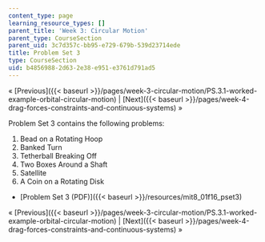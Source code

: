 ```yaml
---
content_type: page
learning_resource_types: []
parent_title: 'Week 3: Circular Motion'
parent_type: CourseSection
parent_uid: 3c7d357c-bb95-e729-679b-539d23714ede
title: Problem Set 3
type: CourseSection
uid: b4856988-2d63-2e38-e951-e3761d791ad5
---
```


« [Previous]({{< baseurl >}}/pages/week-3-circular-motion/PS.3.1-worked-example-orbital-circular-motion) | [Next]({{< baseurl >}}/pages/week-4-drag-forces-constraints-and-continuous-systems) »

Problem Set 3 contains the following problems:

1.  Bead on a Rotating Hoop
2.  Banked Turn
3.  Tetherball Breaking Off
4.  Two Boxes Around a Shaft
5.  Satellite
6.  A Coin on a Rotating Disk

*   [Problem Set 3 (PDF)]({{< baseurl >}}/resources/mit8_01f16_pset3)

« [Previous]({{< baseurl >}}/pages/week-3-circular-motion/PS.3.1-worked-example-orbital-circular-motion) | [Next]({{< baseurl >}}/pages/week-4-drag-forces-constraints-and-continuous-systems) »